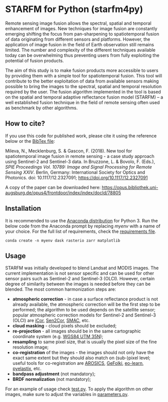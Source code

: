 # STARFM for Python (starfm4py)

Remote sensing image fusion allows the spectral, spatial and temporal enhancement of images. New techniques for image fusion are constantly emerging shifting the focus from pan-sharpening to spatiotemporal fusion of data originating from different sensors and platforms. However, the application of image fusion in the field of Earth observation still remains limited. The number and complexity of the different techniques available today can be overwhelming thus preventing users from fully exploiting the potential of fusion products.

The aim of this study is to make fusion products more accessible to users by providing them with a simple tool for spatiotemporal fusion. This tool will contribute to the better exploitation of data from available sensors making possible to bring the images to the spectral, spatial and temporal resolution required by the user. The fusion algorithm implemented in the tool is based on the spatial and temporal adaptive reflectance fusion model (STARFM) – a well established fusion technique in the field of remote sensing often used as benchmark by other algorithms.


## How to cite?

If you use this code for published work, please cite it using the reference below or the [BibTex file](citation.bib):

Mileva, N., Mecklenburg, S. & Gascon, F. (2018). New tool for spatiotemporal image fusion in
remote sensing - a case study approach using Sentinel-2 and Sentinel-3 data. In Bruzzone, L. &
Bovolo, F. (Eds.), *SPIE Proceedings Vol. 10789: Image and Signal Processing for Remote
Sensing XXIV*. Berlin, Germany: International Society for Optics and Photonics. doi:
10.1117/12.2327091; https://doi.org/10.1117/12.2327091

A copy of the paper can be downloaded here: https://opus.bibliothek.uni-augsburg.de/opus4/frontdoor/index/index/docId/78805

## Installation
It is recommended to use the [Anaconda distribution](https://www.anaconda.com/distribution/) for Python 3. Run the below code from the Anaconda prompt by replacing *myenv* with a name of your choice. For the full list of requirements, check the [requirements file](requirements.txt).
```
conda create -n myenv dask rasterio zarr matplotlib
```

## Usage
STARFM was initially developed to blend Landsat and MODIS images. The current implementation is not sensor specific and can be used for other sensor pairs such as Sentinel-2 and Sentinel-3 (OLCI). However, certain degree of similarity between the images is needed before they can be blended. The most common harmonization steps are:
+ **atmospheric correction** - in case a surface reflectance product is not already available, the atmospheric correction will be the first step to be performed; the algorithm to be used depends on the satellite sensor; popular atmospheric correction models for Sentinel-2 and Sentinel-3 (OLCI) are [iCor](https://blog.vito.be/remotesensing/icor-for-sentinel-3), [Sen2Cor](http://step.esa.int/main/third-party-plugins-2/sen2cor/), [SMAC](http://www.cesbio.ups-tlse.fr/multitemp/?p=6013), etc.
+ **cloud masking** - cloud pixels should be excluded;
+ **re-projection** - all images should be in the same cartographic coordinate system (e.g. [WGS84 UTM 35N](http://spatialreference.org/ref/epsg/32635/));
+ **resampling** to same pixel size, that is usually the pixel size of the fine resolution image;
+ **co-registration** of the images - the images should not only have the exact same extent but they should also match on (sub-)pixel level; useful tools for co-registration are [AROSICS](https://pypi.org/project/arosics/), [GeFolki](https://github.com/aplyer/gefolki), [eo-learn](https://eo-learn.readthedocs.io/en/latest/eotasks.html#coregistration), [pyelastix](https://github.com/almarklein/pyelastix), etc.
+ **bandpass adjustment** (not mandatory);
+ **BRDF normalization** (not mandatory);

For an example of usage check [test.py](Tests/test.py). To apply the algorithm on other images, make sure to adjust the variables in [parameters.py](src/parameters.py).
